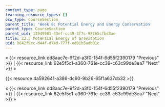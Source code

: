 ```yaml
---
content_type: page
learning_resource_types: []
ocw_type: CourseSection
parent_title: 'Week 8: Potential Energy and Energy Conservation'
parent_type: CourseSection
parent_uid: 13949981-43ef-cc49-3f7c-98265cfbd3ae
title: 23.5 Potential Energy of Gravitation
uid: 8642f9cc-d44f-d74d-777f-ed01b5adb01c
---
```


« {{< resource_link dd8aac7e-9f2d-a3f0-154f-6d55f2390179 "Previous" >}} | {{< resource_link 62e5f5c1-a360-761e-cc39-c63c99de3ea7 "Next" >}} »

{{< resource 4a592641-a386-dc90-9b26-65f1a637cb32 >}}

« {{< resource_link dd8aac7e-9f2d-a3f0-154f-6d55f2390179 "Previous" >}} | {{< resource_link 62e5f5c1-a360-761e-cc39-c63c99de3ea7 "Next" >}} »